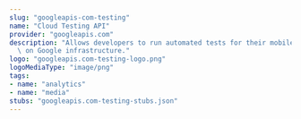 ```yaml
---
slug: "googleapis-com-testing"
name: "Cloud Testing API"
provider: "googleapis.com"
description: "Allows developers to run automated tests for their mobile applications\
  \ on Google infrastructure."
logo: "googleapis.com-testing-logo.png"
logoMediaType: "image/png"
tags:
- name: "analytics"
- name: "media"
stubs: "googleapis.com-testing-stubs.json"
---
```

